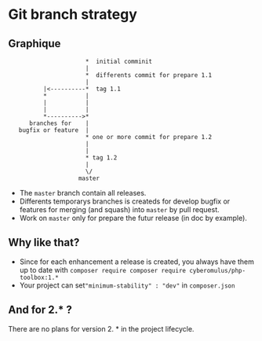 # Git branch strategy

## Graphique

```
                      *  initial comminit
                      |
                      *  differents commit for prepare 1.1
                      |
          |<----------*  tag 1.1
          *           |
          |           |
          |           |
          *---------->*
      branches for    |         
   bugfix or feature  |
                      * one or more commit for prepare 1.2
                      |
                      |
                      * tag 1.2
                      |          
                      \/
                    master
```

* The `master` branch contain all releases.  
* Differents temporarys branches is createds for develop bugfix or features for merging (and squash) into `master` by pull request.  
* Work on `master` only for prepare the futur release (in doc by example).

## Why like that?

* Since for each enhancement a release is created, you always have them up to date with `composer require composer require cyberomulus/php-toolbox:1.*`
* Your project can set`"minimum-stability" : "dev"` in `composer.json`

## And for 2.* ?

There are no plans for version 2. * in the project lifecycle.